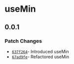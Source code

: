 # useMin

## 0.0.1

### Patch Changes

- [`637f264`](https://github.com/changeelog/reactuse/commit/67ad9fe8fde5a6ac22a8b55e444d7dd8219427cb#diff-824eaede8020e46caa0b018cff4b29886814e516db33a15f5bc68b205f1f0129)- Introduced useMin
- [`67ad9fe`](https://github.com/changeelog/reactuse/commit/67ad9fe8fde5a6ac22a8b55e444d7dd8219427cb#diff-824eaede8020e46caa0b018cff4b29886814e516db33a15f5bc68b205f1f0129)- Refactored useMin
